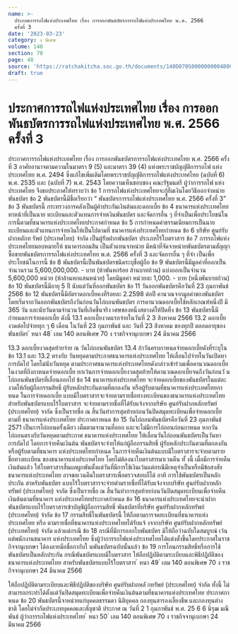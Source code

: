 ```yaml
---
name: >-
  ประกาศการรถไฟแห่งประเทศไทย เรื่อง การออกพันธบัตรการรถไฟแห่งประเทศไทย พ.ศ. 2566
  ครั้งที่ 3
date: '2023-03-23'
category: ง พิเศษ
volume: 140
section: 70
page: 48
source: 'https://ratchakitcha.soc.go.th/documents/140D070S0000000004800.pdf'
draft: true
---
```


# ประกาศการรถไฟแห่งประเทศไทย เรื่อง การออกพันธบัตรการรถไฟแห่งประเทศไทย พ.ศ. 2566 ครั้งที่ 3

ประกาศการรถไฟแห่งประเทศไทย เรื่อง การออกพันธบัตรการรถไฟแห่งประเทศไทย พ.ศ. 2566 ครั้งที่ 3 อาศัยอานาจตามความในมาตรา 9 (5) และมาตรา 39 (4) แห่งพระราชบัญญัติการรถไฟ แห่งประเทศไทย พ.ศ. 2494 ซึ่งแก้ไขเพิ่มเติมโดยพระราชบัญญัติการรถไฟแห่งประเทศไทย (ฉบับที่ 6) พ.ศ. 2535 และ (ฉบับที่ 7) พ.ศ. 2543 โดยความเห็นชอบของ คณะรัฐมนตรี ผู้ว่าการรถไฟ แห่งประเทศไทย จึงขอประกาศให้ทราบว่า ข้อ 1 การรถไฟแห่งประเทศไทยจะกู้ยืมเงินโดยวิธีออกจำหน่ายพันธบัตร ข้อ 2 พันธบัตรนี้มีชื่อเรียกว่า “ พันธบัตรการรถไฟแห่งประเทศไทย พ.ศ. 2566 ครั้งที่ 3” ข้อ 3 พันธบัตรนี้ กระทรวงการคลังเป็นผู้ค้าประกันเงินต้นและดอกเบี้ย ข้อ 4 ธนาคารแห่งประเทศไทยทาหน้าที่เป็นนาย ทะเบียนและตัวแทนการจ่ายเงินพันธบัตร และจัดการอื่น ๆ ที่จำเป็นเพื่อประโยชน์ในการนี้ตามที่ธนาคารแห่งประเทศไทยประกาศกำหนด ข้อ 5 การกำหนดค่าธรรมเนียมการเป็นนายทะเบียนและตัวแทนการจ่ายเงินให้เป็นไปตามที่ ธนาคารแห่งประเทศไทยกำหนด ข้อ 6 บริษัท ศูนย์รับฝากหลักท รัพย์ (ประเทศไทย) จำกัด เป็นผู้รับฝากพันธบัตร ประเภทไร้ใบตราสาร ข้อ 7 การรถไฟแห่งประเทศไทยมอบหมายให้ ธนาคารออมสิน เป็นตัวแทนจาหน่าย มีหน้าที่จัดจาหน่ายพันธบัตรตามสัญญาซื้อขายพันธบัตรการรถไฟแห่งประเทศไทย พ.ศ. 2566 ครั้งที่ 3 และจัดการอื่น ๆ ที่จำ เป็นเพื่อประโยชน์ในการนี้ ข้อ 8 พันธบัตรนี้เป็นพันธบัตรชนิดระบุชื่อผู้ถือ ข้อ 9 พันธบัตรนี้มีมูลค่าที่ออกเป็นจำนวนรวม 5,600,000,000. - บาท (ห้าพันหกร้อย ล้านบาทถ้วน) แบ่งออกเป็นจำนวน 5,600,000 หน่วย (ห้าล้านหกแสนหน่วย) โดยมีมูลค่า หน่วยละ 1,000. - บาท (หนึ่งพันบาทถ้วน) ข้อ 10 พันธบัตรนี้มีอายุ 5 ปี นับแต่วันที่ออกพันธบัตร ข้อ 11 วันออกพันธบัตรคือวันที่ 23 กุมภาพันธ์ 2566 ข้อ 12 พันธบัตรนี้มีอัตราดอกเบี้ยคงที่ร้อยละ 2.2598 ต่อปี คานวณจากมูลค่าของพันธบัตร โดยเริ่มจากวันออกพันธบัตรถึงวันก่อนวันไถ่ถอนพันธบัตร การคานวณดอกเบี้ยใช้หลักเกณฑ์หนึ่งปี มี 365 วัน และนับวันตามจำนวนวันที่เกิดขึ้นจริง เศษของหนึ่งสตางค์ให้ปัดทิ้ง ข้อ 13 พันธบัตรนี้มีกำหนดการจ่ายดอกเบี้ย ดังนี้ 13.1 ดอกเบี้ยงวดแรกจ่ายในวันที่ 2 3 สิงหาคม 2566 13.2 ดอกเบี้ยงวดต่อไปจ่ายทุก ๆ 6 เดือน ในวันที่ 23 กุมภาพันธ์ และ วันที่ 23 สิงหาคม ของทุกปี ตลอดอายุของพันธบัตร ้ หนา 48 ่ เลม 140 ตอนพิเศษ 70 ง ราชกิจจานุเบกษา 24 มีนาคม 2566

13.3 ดอกเบี้ยงวดสุดท้ายจ่าย ณ วันไถ่ถอนพันธบัตร 13.4 ถ้าวันครบกาหนดจ่ายดอกเบี้ยดังที่ระบุในข้อ 13.1 และ 13.2 ตรงกับ วันหยุดตามประกาศธนาคารแห่งประเทศไทย ให้เลื่อนไปจ่ายในวันเปิดทาการถัดไป โดยไม่นับวันหยุด ตามประกาศธนาคารแห่งประเทศไทยดังกล่าวเข้าร่วมเพื่อคานวณดอกเบี้ยในงวดที่ถึงกาหนดจ่ายดอกเบี้ย ยกเว้นการจ่ายดอกเบี้ยงวดสุดท้ายให้คานวณดอกเบี้ยจนถึงวันก่อนวั นไถ่ถอนพันธบัตรที่เลื่อนออกไป ข้อ 14 ธนาคารแห่งประเทศไทย จะจ่ายดอกเบี้ยของพันธบัตรในแต่ละงวดให้กับผู้ถือกรรมสิทธิ์ ผู้รับหลักประกันตามที่ตกลงกัน หรือผู้รับตามที่ธนาคารแห่งประเทศไทยกาหนด ในการจ่ายดอกเบี้ย แบบมีใบตราสารจะจ่ายตามรายชื่อทางทะเบียนของธนาคารแห่งประเทศไทย สำหรับพันธบัตรแบบไร้ใบตราสาร จะจ่ายตามรายชื่อที่ได้รับแจ้งจากบริษัท ศูนย์รับฝากหลักทรัพย์ (ประเทศไทย) จากัด ซึ่งเป็นรายชื่อ ณ สิ้นวันทำการสุดท้ายก่อนวันปิดสมุดทะเบียนเพื่อจ่ายดอกเบี้ยตามที่ ธนาคารแห่งประเทศไทย ประกาศกาหนด ข้อ 15 วันไถ่ถอนพันธบัตรคือวันที่ 23 กุมภาพันธ์ 2571 เป็นการไถ่ถอนครั้งเดียว เต็มตามจานวนที่ออก และจะไม่มีการไถ่ถอนก่อนกาหนด หากวันไถ่ถอนตรงกับวันหยุดตามประกาศ ธนาคารแห่งประเทศไทย ให้เลื่อนวันไถ่ถอนพันธบัตรเป็นวันทา การถัดไป โดยการจ่ายคืนเงินต้น พันธบัตรจะจ่ายให้แก่ผู้ถือกรรมสิทธิ์ ผู้รับหลักประกันตามที่ตกลงกัน หรือผู้รับตามที่ธนาคาร แห่งประเทศไทยกำหนด ในการจ่ายคืนเงินต้นแบบมีใบตราสารจะจ่ายตามรายชื่อทางทะเบียน ของธนาคารแห่งประเทศไทย โดยไม่ต้องนาใบตราสารมาเวนคืน ทั้ งนี้ เมื่อมีการจ่ายคืนเงินต้นแล้ว ให้ใบตราสารสิ้นผลผูกพันตั้งแต่วันที่มีการใช้เงินเว้นแต่กรณีมีเหตุจำเป็นหรือมีข้อสงสัย ธนาคารแห่งประเทศไทย อาจขอเวนคืนใบตราสารเพื่อตรวจสอบก็ได้ อาทิ การใช้พันธบัตรเป็นหลักประกัน สาหรับพันธบัตร แบบไร้ใบตราสารจะจ่ายตำมรายชื่อที่ได้รับแจ้งจากบริษัท ศูนย์รับฝากหลักทรัพย์ (ประเทศไทย) จากัด ซึ่งเป็นรายชื่อ ณ สิ้นวันทำการสุดท้ายก่อนวันปิดสมุดทะเบียนเพื่อจ่ายคืนเงินต้นตามที่ธนาคาร แห่งประเทศไทยประกาศกำหนด ข้อ 16 ธนาคารแห่งประเทศไทยจะนำฝากพันธบัตรแบบไร้ใบตราสารเข้าบัญชีผู้ถือกรรมสิทธิ์ พันธบัตรที่บริษัท ศูนย์รับฝากหลักทรัพย์ (ประเทศไทย) จำกัด ข้อ 17 กรรมสิทธิ์ในพันธบัตรนี้ ให้ถือตามการจดทะเบียนที่ธนาคารแห่งประเทศไทย หรือ ตามรายชื่อที่ธนาคารแห่งประเทศไทยได้รับแจ้ งจากบริษัท ศูนย์รับฝากหลักทรัพย์ (ประเทศไทย) จำกัด แล้วแต่กรณี ข้อ 18 กรณีที่มีการออกใบพันธบัตร มิให้ถือว่าฉบับใดสมบูรณ์ เว้นแต่พนักงานธนาคาร แห่งประเทศไทย ซึ่งผู้ว่าการรถไฟแห่งประเทศไทยได้แต่งตั้งขึ้นโดยประกาศในราชกิจจานุเบกษา ได้ลงลายมือชื่อกากับใ นพันธบัตรฉบับนั้นแล้ว ข้อ 19 การโอนกรรมสิทธิ์หรือการใช้พันธบัตรเป็นหลักประกัน กรณีพันธบัตรแบบมีใบตราสาร ให้ถือปฏิบัติตามระเบียบและพิธีปฏิบัติของธนาคารแห่งประเทศไทย สาหรับพันธบัตรแบบไร้ใบตราสาร ้ หนา 49 ่ เลม 140 ตอนพิเศษ 70 ง ราชกิจจานุเบกษา 24 มีนาคม 2566

ให้ถือปฏิบัติตามระเบียบและพิธีปฏิบัติของบริษัท ศูนย์รับฝากหลั กทรัพย์ (ประเทศไทย) จำกัด ทั้งนี้ ไม่สามารถกระทำได้ตั้งแต่วันปิดสมุดทะเบียนเพื่อจ่ายคืนเงินต้นตามที่ธนาคารแห่งประเทศไทย ประกาศกาหนด ข้อ 20 พันธบัตรนี้จาหน่ายแก่บุคคลธรรมดา นิติบุคคล กองทุนสารองเลี้ยงชีพ และกองทุนต่างชาติ โดยไม่จำกัดประเภทบุคคลและสัญชาติ ประกาศ ณ วันที่ 2 1 กุมภาพันธ์ พ.ศ. 25 6 6 นิรุฒ มณีพันธ์ ผู้ว่าการรถไฟแห่งประเทศไทย ้ หนา 50 ่ เลม 140 ตอนพิเศษ 70 ง ราชกิจจานุเบกษา 24 มีนาคม 2566

